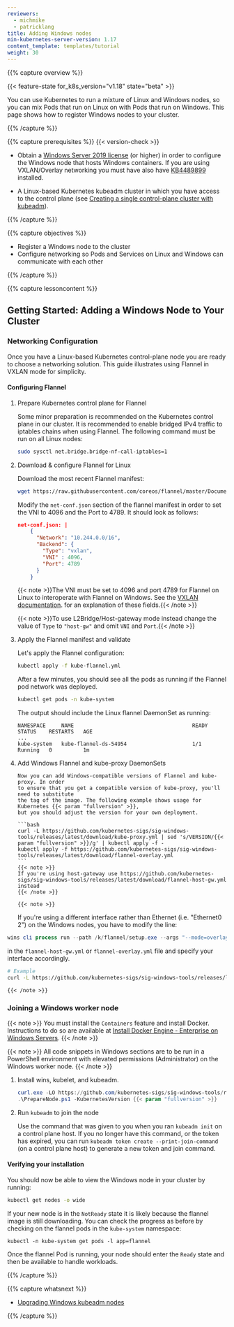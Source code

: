 ```yaml
---
reviewers:
  - michmike
  - patricklang
title: Adding Windows nodes
min-kubernetes-server-version: 1.17
content_template: templates/tutorial
weight: 30
---
```


{{% capture overview %}}

{{< feature-state for_k8s_version="v1.18" state="beta" >}}

You can use Kubernetes to run a mixture of Linux and Windows nodes, so you can
mix Pods that run on Linux on with Pods that run on Windows. This page shows how
to register Windows nodes to your cluster.

{{% /capture %}}

{{% capture prerequisites %}} {{< version-check >}}

- Obtain a
  [Windows Server 2019 license](https://www.microsoft.com/en-us/cloud-platform/windows-server-pricing)
  (or higher) in order to configure the Windows node that hosts Windows
  containers. If you are using VXLAN/Overlay networking you must have also have
  [KB4489899](https://support.microsoft.com/help/4489899) installed.

- A Linux-based Kubernetes kubeadm cluster in which you have access to the
  control plane (see
  [Creating a single control-plane cluster with kubeadm](/docs/setup/production-environment/tools/kubeadm/create-cluster-kubeadm/)).

{{% /capture %}}

{{% capture objectives %}}

- Register a Windows node to the cluster
- Configure networking so Pods and Services on Linux and Windows can communicate
  with each other

{{% /capture %}}

{{% capture lessoncontent %}}

## Getting Started: Adding a Windows Node to Your Cluster

### Networking Configuration

Once you have a Linux-based Kubernetes control-plane node you are ready to
choose a networking solution. This guide illustrates using Flannel in VXLAN mode
for simplicity.

#### Configuring Flannel

1.  Prepare Kubernetes control plane for Flannel

    Some minor preparation is recommended on the Kubernetes control plane in our
    cluster. It is recommended to enable bridged IPv4 traffic to iptables chains
    when using Flannel. The following command must be run on all Linux nodes:

    ```bash
    sudo sysctl net.bridge.bridge-nf-call-iptables=1
    ```

1.  Download & configure Flannel for Linux

    Download the most recent Flannel manifest:

    ```bash
    wget https://raw.githubusercontent.com/coreos/flannel/master/Documentation/kube-flannel.yml
    ```

    Modify the `net-conf.json` section of the flannel manifest in order to set
    the VNI to 4096 and the Port to 4789. It should look as follows:

    ```json
    net-conf.json: |
        {
          "Network": "10.244.0.0/16",
          "Backend": {
            "Type": "vxlan",
            "VNI" : 4096,
            "Port": 4789
          }
        }
    ```

    {{< note >}}The VNI must be set to 4096 and port 4789 for Flannel on Linux
    to interoperate with Flannel on Windows. See the
    [VXLAN documentation](https://github.com/coreos/flannel/blob/master/Documentation/backends.md#vxlan).
    for an explanation of these fields.{{< /note >}}

    {{< note >}}To use L2Bridge/Host-gateway mode instead change the value of
    `Type` to `"host-gw"` and omit `VNI` and `Port`.{{< /note >}}

1.  Apply the Flannel manifest and validate

    Let's apply the Flannel configuration:

    ```bash
    kubectl apply -f kube-flannel.yml
    ```

    After a few minutes, you should see all the pods as running if the Flannel
    pod network was deployed.

    ```bash
    kubectl get pods -n kube-system
    ```

    The output should include the Linux flannel DaemonSet as running:

    ```
    NAMESPACE     NAME                                      READY        STATUS    RESTARTS   AGE
    ...
    kube-system   kube-flannel-ds-54954                     1/1          Running   0          1m
    ```

1.  Add Windows Flannel and kube-proxy DaemonSets

        Now you can add Windows-compatible versions of Flannel and kube-proxy. In order
        to ensure that you get a compatible version of kube-proxy, you'll need to substitute
        the tag of the image. The following example shows usage for Kubernetes {{< param "fullversion" >}},
        but you should adjust the version for your own deployment.

        ```bash
        curl -L https://github.com/kubernetes-sigs/sig-windows-tools/releases/latest/download/kube-proxy.yml | sed 's/VERSION/{{< param "fullversion" >}}/g' | kubectl apply -f -
        kubectl apply -f https://github.com/kubernetes-sigs/sig-windows-tools/releases/latest/download/flannel-overlay.yml
        ```
        {{< note >}}
        If you're using host-gateway use https://github.com/kubernetes-sigs/sig-windows-tools/releases/latest/download/flannel-host-gw.yml instead
        {{< /note >}}

        {{< note >}}

    If you're using a different interface rather than Ethernet (i.e. "Ethernet0
    2") on the Windows nodes, you have to modify the line:

```powershell
wins cli process run --path /k/flannel/setup.exe --args "--mode=overlay --interface=Ethernet"
```

in the `flannel-host-gw.yml` or `flannel-overlay.yml` file and specify your
interface accordingly.

```bash
# Example
curl -L https://github.com/kubernetes-sigs/sig-windows-tools/releases/latest/download/flannel-overlay.yml | sed 's/Ethernet/Ethernet0 2/g' | kubectl apply -f -
```

    {{< /note >}}

### Joining a Windows worker node

{{< note >}} You must install the `Containers` feature and install Docker.
Instructions to do so are available at
[Install Docker Engine - Enterprise on Windows Servers](https://docs.docker.com/ee/docker-ee/windows/docker-ee/#install-docker-engine---enterprise).
{{< /note >}}

{{< note >}} All code snippets in Windows sections are to be run in a PowerShell
environment with elevated permissions (Administrator) on the Windows worker
node. {{< /note >}}

1. Install wins, kubelet, and kubeadm.

   ```PowerShell
   curl.exe -LO https://github.com/kubernetes-sigs/sig-windows-tools/releases/latest/download/PrepareNode.ps1
   .\PrepareNode.ps1 -KubernetesVersion {{< param "fullversion" >}}
   ```

1. Run `kubeadm` to join the node

   Use the command that was given to you when you ran `kubeadm init` on a
   control plane host. If you no longer have this command, or the token has
   expired, you can run `kubeadm token create --print-join-command` (on a
   control plane host) to generate a new token and join command.

#### Verifying your installation

You should now be able to view the Windows node in your cluster by running:

```bash
kubectl get nodes -o wide
```

If your new node is in the `NotReady` state it is likely because the flannel
image is still downloading. You can check the progress as before by checking on
the flannel pods in the `kube-system` namespace:

```shell
kubectl -n kube-system get pods -l app=flannel
```

Once the flannel Pod is running, your node should enter the `Ready` state and
then be available to handle workloads.

{{% /capture %}}

{{% capture whatsnext %}}

- [Upgrading Windows kubeadm nodes](/docs/tasks/administer-cluster/kubeadm/upgrading-windows-nodes)

{{% /capture %}}
